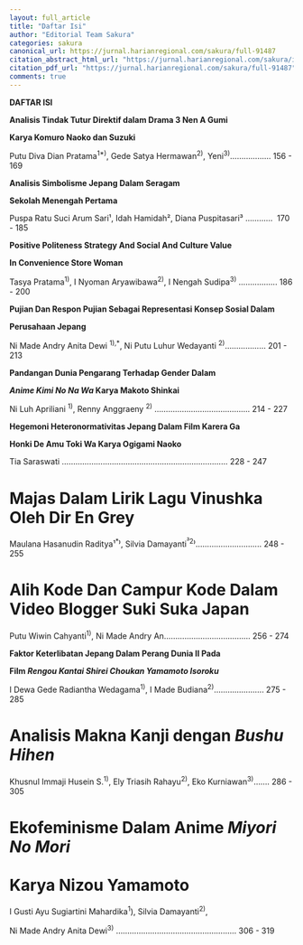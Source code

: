 ```yaml
---
layout: full_article
title: "Daftar Isi"
author: "Editorial Team Sakura"
categories: sakura
canonical_url: https://jurnal.harianregional.com/sakura/full-91487 
citation_abstract_html_url: "https://jurnal.harianregional.com/sakura/id-91487"
citation_pdf_url: "https://jurnal.harianregional.com/sakura/full-91487"  
comments: true
---
```


<p><span class="font1" style="font-weight:bold;">DAFTAR ISI</span></p>
<p><span class="font0" style="font-weight:bold;">Analisis Tindak Tutur Direktif dalam Drama 3 Nen A Gumi</span></p>
<p><span class="font0" style="font-weight:bold;">Karya Komuro Naoko dan Suzuki</span></p>
<p><span class="font1">Putu Diva Dian Pratama<sup>1*)</sup>, Gede Satya Hermawan<sup>2)</sup>, Yeni<sup>3)</sup>……………… 156 - 169</span></p>
<p><span class="font1" style="font-weight:bold;">Analisis Simbolisme Jepang Dalam Seragam</span></p>
<p><span class="font1" style="font-weight:bold;">Sekolah Menengah Pertama</span></p>
<p><span class="font1">Puspa Ratu Suci Arum Sari¹, Idah Hamidah², Diana Puspitasari³ ………… &nbsp;170 - 185</span></p>
<p><span class="font1" style="font-weight:bold;">Positive Politeness Strategy And Social And Culture Value</span></p>
<p><span class="font1" style="font-weight:bold;">In Convenience Store Woman</span></p>
<p><span class="font1">Tasya Pratama<sup>1)</sup>, I Nyoman Aryawibawa<sup>2)</sup>, I Nengah Sudipa<sup>3)</sup> ….…..…….. 186 - 200</span></p>
<p><span class="font1" style="font-weight:bold;">Pujian Dan Respon Pujian Sebagai Representasi Konsep Sosial Dalam</span></p>
<p><span class="font1" style="font-weight:bold;">Perusahaan Jepang</span></p>
<p><span class="font1">Ni Made Andry Anita Dewi <sup>1),*</sup>, Ni Putu Luhur Wedayanti <sup>2)</sup>……………… 201 - 213</span></p>
<p><span class="font1" style="font-weight:bold;">Pandangan Dunia Pengarang Terhadap Gender Dalam</span></p>
<p><span class="font1" style="font-weight:bold;font-style:italic;">Anime Kimi No Na Wa</span><span class="font1" style="font-weight:bold;"> Karya Makoto Shinkai</span></p>
<p><span class="font1">Ni Luh Apriliani <sup>1)</sup>, Renny Anggraeny <sup>2)</sup> ………………………..…………. 214 - 227</span></p>
<p><span class="font1" style="font-weight:bold;">Hegemoni Heteronormativitas Jepang Dalam Film Karera Ga</span></p>
<p><span class="font1" style="font-weight:bold;">Honki De Amu Toki Wa Karya Ogigami Naoko</span></p>
<p><span class="font1">Tia Saraswati …………………………………………....………………… 228 - 247</span></p><a name="caption1"></a>
<h1><a name="bookmark0"></a><span class="font1" style="font-weight:bold;"><a name="bookmark1"></a>Majas Dalam Lirik Lagu Vinushka Oleh Dir En Grey</span></h1>
<p><span class="font1">Maulana Hasanudin Raditya¹<sup>*</sup>⁾, Silvia Damayanti<sup>³2</sup>⁾………………….….... 248 - 255</span></p>
<h1><a name="bookmark2"></a><span class="font1" style="font-weight:bold;"><a name="bookmark3"></a>Alih Kode Dan Campur Kode Dalam Video Blogger Suki Suka Japan</span></h1>
<p><span class="font1">Putu Wiwin Cahyanti<sup>1)</sup>, Ni Made Andry An…………………..…………… 256 - 274</span></p>
<p><span class="font1" style="font-weight:bold;">Faktor Keterlibatan Jepang Dalam Perang Dunia II Pada</span></p>
<p><span class="font1" style="font-weight:bold;">Film </span><span class="font1" style="font-weight:bold;font-style:italic;">Rengou Kantai Shirei Choukan Yamamoto Isoroku</span></p>
<p><span class="font1">I Dewa Gede Radiantha Wedagama<sup>1)</sup>, I Made Budiana<sup>2)</sup>…………………. 275 - 285</span></p>
<h1><a name="bookmark4"></a><span class="font1" style="font-weight:bold;"><a name="bookmark5"></a>Analisis Makna Kanji dengan </span><span class="font1" style="font-weight:bold;font-style:italic;">Bushu Hihen</span></h1>
<p><span class="font1">Khusnul Immaji Husein S.<sup>1)</sup>, Ely Triasih Rahayu<sup>2)</sup>, Eko Kurniawan<sup>3)</sup>……. 286 - 305</span></p>
<h1><a name="bookmark6"></a><span class="font1" style="font-weight:bold;"><a name="bookmark7"></a>Ekofeminisme Dalam Anime </span><span class="font1" style="font-weight:bold;font-style:italic;">Miyori No Mori</span><br><br><span class="font1" style="font-weight:bold;"><a name="bookmark8"></a>Karya Nizou Yamamoto</span></h1>
<p><span class="font1">I Gusti Ayu Sugiartini Mahardika<sup>1</sup>), Silvia Damayanti<sup>2)</sup>,</span></p>
<p><span class="font1">Ni Made Andry Anita Dewi<sup>3)</sup> …………………………………..………… 306 - 319</span></p>